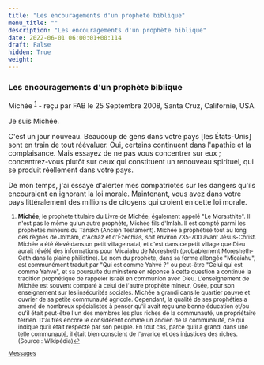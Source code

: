 ```yaml
---
title: "Les encouragements d'un prophète biblique"
menu_title: ""
description: "Les encouragements d'un prophète biblique"
date: 2022-06-01 06:00:01+00:114
draft: False
hidden: True
weight:
---
```

### Les encouragements d'un prophète biblique

Michée <sup id="a1">[1](#f1)</sup> - reçu par FAB le 25 Septembre 2008, Santa Cruz, Californie, USA.

Je suis Michée.

C'est un jour nouveau. Beaucoup de gens dans votre pays [les États-Unis] sont en train de tout réévaluer. Oui, certains continuent dans l'apathie et la complaisance. Mais essayez de ne pas vous concentrer sur eux ; concentrez-vous plutôt sur ceux qui constituent un renouveau spirituel, qui se produit réellement dans votre pays.

De mon temps, j'ai essayé d'alerter mes compatriotes sur les dangers qu'ils encouraient en ignorant la loi morale. Maintenant, vous avez dans votre pays littéralement des millions de citoyens qui croient en cette loi morale.
<small>

1. <large id="f1"> **Michée**, le prophète titulaire du Livre de Michée, également appelé "Le Morasthite". Il n'est pas le même qu'un autre prophète, Michée fils d'Imlah. Il est compté parmi les prophètes mineurs du Tanakh (Ancien Testament). Michée a prophétisé tout au long des règnes de Jotham, d'Achaz et d'Ézéchias, soit environ 735-700 avant Jésus-Christ. Michée a été élevé dans un petit village natal, et c'est dans ce petit village que Dieu aurait révélé des informations pour Micaiahu de Moresheth (probablement Moresheth-Gath dans la plaine philistine). Le nom du prophète, dans sa forme allongée "Micaiahu", est communément traduit par "Qui est comme Yahvé ?" ou peut-être "Celui qui est comme Yahvé", et sa poursuite du ministère en réponse à cette question a continué la tradition prophétique de rappeler Israël en communion avec Dieu. L'enseignement de Michée est souvent comparé à celui de l'autre prophète mineur, Osée, pour son enseignement sur les insécurités sociales. Michée a grandi dans le quartier pauvre et ouvrier de sa petite communauté agricole. Cependant, la qualité de ses prophéties a amené de nombreux spécialistes à penser qu'il avait reçu une bonne éducation et/ou qu'il était peut-être l'un des membres les plus riches de la communauté, un propriétaire terrien. D'autres encore le considèrent comme un ancien de la communauté, ce qui indique qu'il était respecté par son peuple. En tout cas, parce qu'il a grandi dans une telle communauté, il était bien conscient de l'avarice et des injustices des riches. (Source : Wikipédia)[↩](#a1)

[Messages](/fr-contemporary-messages/fr-contemporary-messages-by-date-order/fr-contemporary-messages-2008)
